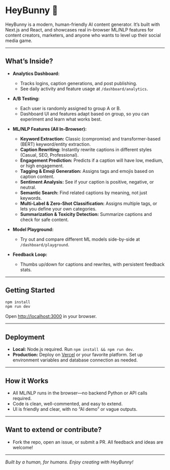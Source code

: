 # HeyBunny 🐰

HeyBunny is a modern, human-friendly AI content generator. It’s built with Next.js and React, and showcases real in-browser ML/NLP features for content creators, marketers, and anyone who wants to level up their social media game.

---

## What’s Inside?

- **Analytics Dashboard:**
  - Tracks logins, caption generations, and post publishing.
  - See daily activity and feature usage at `/dashboard/analytics`.

- **A/B Testing:**
  - Each user is randomly assigned to group A or B.
  - Dashboard UI and features adapt based on group, so you can experiment and learn what works best.

- **ML/NLP Features (All In-Browser):**
  - **Keyword Extraction:** Classic (compromise) and transformer-based (BERT) keyword/entity extraction.
  - **Caption Rewriting:** Instantly rewrite captions in different styles (Casual, SEO, Professional).
  - **Engagement Prediction:** Predicts if a caption will have low, medium, or high engagement.
  - **Tagging & Emoji Generation:** Assigns tags and emojis based on caption content.
  - **Sentiment Analysis:** See if your caption is positive, negative, or neutral.
  - **Semantic Search:** Find related captions by meaning, not just keywords.
  - **Multi-Label & Zero-Shot Classification:** Assigns multiple tags, or lets you define your own categories.
  - **Summarization & Toxicity Detection:** Summarize captions and check for safe content.

- **Model Playground:**
  - Try out and compare different ML models side-by-side at `/dashboard/playground`.

- **Feedback Loop:**
  - Thumbs up/down for captions and rewrites, with persistent feedback stats.

---

## Getting Started

```bash
npm install
npm run dev
```
Open [http://localhost:3000](http://localhost:3000) in your browser.

---

## Deployment
- **Local:** Node.js required. Run `npm install && npm run dev`.
- **Production:** Deploy on [Vercel](https://vercel.com/) or your favorite platform. Set up environment variables and database connection as needed.

---

## How it Works
- All ML/NLP runs in the browser—no backend Python or API calls required.
- Code is clean, well-commented, and easy to extend.
- UI is friendly and clear, with no “AI demo” or vague outputs.

---

## Want to extend or contribute?
- Fork the repo, open an issue, or submit a PR. All feedback and ideas are welcome!

---

*Built by a human, for humans. Enjoy creating with HeyBunny!*
